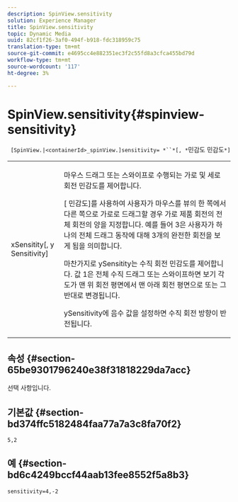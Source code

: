 ```yaml
---
description: SpinView.sensitivity
solution: Experience Manager
title: SpinView.sensitivity
topic: Dynamic Media
uuid: 82cf1f26-3af0-494f-b918-fdc318959c75
translation-type: tm+mt
source-git-commit: e4695cc4e882351ec3f2c55fd8a3cfca455bd79d
workflow-type: tm+mt
source-wordcount: '117'
ht-degree: 3%

---
```



# SpinView.sensitivity{#spinview-sensitivity}

` [SpinView.|<containerId>_spinView.]sensitivity= *``*[, *`민감도 민감도`*]`

<table id="table_18D47E7C6A2D4D68B94225CB621D5F7C"> 
 <tbody> 
  <tr> 
   <td colname="col1"> <p> <span class="codeph"><span class="varname"> xSensitity</span>[, y <span class="varname"> Sensitivity</span>]</span> </p> </td> 
   <td colname="col2"> <p> 마우스 드래그 또는 스와이프로 수행되는 가로 및 세로 회전 민감도를 제어합니다. </p> <p> <span class="codeph"> [</span> 민감도]를 사용하여 사용자가 마우스를 뷰의 한 쪽에서 다른 쪽으로 가로로 드래그할 경우 가로 제품 회전의 전체 회전의 양을 지정합니다. 예를 들어 3은 사용자가 하나의 전체 드래그 동작에 대해 3개의 완전한 회전을 보게 됨을 의미합니다. </p> <p>마찬가지로 <span class="codeph"> ySensitity</span>는 수직 회전 민감도를 제어합니다. 값 1은 전체 수직 드래그 또는 스와이프하면 보기 각도가 맨 위 회전 평면에서 맨 아래 회전 평면으로 또는 그 반대로 변경됩니다. </p> <p><span class="codeph"> ySensitivity</span>에 음수 값을 설정하면 수직 회전 방향이 반전됩니다. </p> </td> 
  </tr> 
 </tbody> 
</table>

## 속성 {#section-65be9301796240e38f31818229da7acc}

선택 사항입니다.

## 기본값 {#section-bd374ffc5182484faa77a7a3c8fa70f2}

`5,2`

## 예 {#section-bd6c4249bccf44aab13fee8552f5a8b3}

`sensitivity=4,-2`
